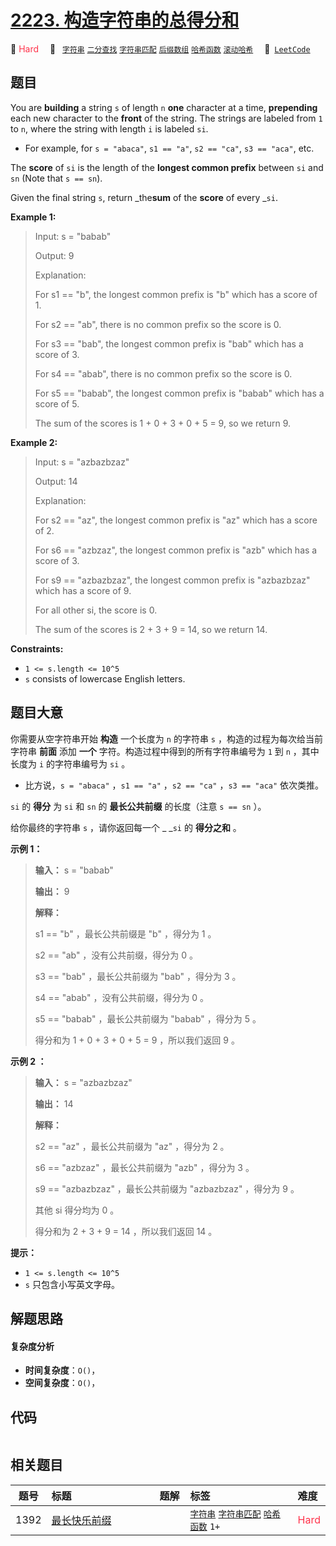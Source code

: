 # [2223. 构造字符串的总得分和](https://leetcode.com/problems/sum-of-scores-of-built-strings)

🔴 <font color=#ff334b>Hard</font>&emsp; 🔖&ensp; [`字符串`](/tag/string.md) [`二分查找`](/tag/binary-search.md) [`字符串匹配`](/tag/string-matching.md) [`后缀数组`](/tag/suffix-array.md) [`哈希函数`](/tag/hash-function.md) [`滚动哈希`](/tag/rolling-hash.md)&emsp; 🔗&ensp;[`LeetCode`](https://leetcode.com/problems/sum-of-scores-of-built-strings)

## 题目

You are **building** a string `s` of length `n` **one** character at a time,
**prepending** each new character to the **front** of the string. The strings
are labeled from `1` to `n`, where the string with length `i` is labeled `si`.

  * For example, for `s = "abaca"`, `s1 == "a"`, `s2 == "ca"`, `s3 == "aca"`, etc.

The **score** of `si` is the length of the **longest common prefix** between
`si` and `sn` (Note that `s == sn`).

Given the final string `s`, return _the**sum** of the **score** of every
_`si`.



**Example 1:**

> Input: s = "babab"
> 
> Output: 9
> 
> Explanation:
> 
> For s1 == "b", the longest common prefix is "b" which has a score of 1.
> 
> For s2 == "ab", there is no common prefix so the score is 0.
> 
> For s3 == "bab", the longest common prefix is "bab" which has a score of 3.
> 
> For s4 == "abab", there is no common prefix so the score is 0.
> 
> For s5 == "babab", the longest common prefix is "babab" which has a score of 5.
> 
> The sum of the scores is 1 + 0 + 3 + 0 + 5 = 9, so we return 9.

**Example 2:**

> Input: s = "azbazbzaz"
> 
> Output: 14
> 
> Explanation: 
> 
> For s2 == "az", the longest common prefix is "az" which has a score of 2.
> 
> For s6 == "azbzaz", the longest common prefix is "azb" which has a score of 3.
> 
> For s9 == "azbazbzaz", the longest common prefix is "azbazbzaz" which has a score of 9.
> 
> For all other si, the score is 0.
> 
> The sum of the scores is 2 + 3 + 9 = 14, so we return 14.

**Constraints:**

  * `1 <= s.length <= 10^5`
  * `s` consists of lowercase English letters.


## 题目大意

你需要从空字符串开始 **构造** 一个长度为 `n` 的字符串 `s` ，构造的过程为每次给当前字符串 **前面**  添加 **一个**
字符。构造过程中得到的所有字符串编号为 `1` 到 `n` ，其中长度为 `i` 的字符串编号为 `si` 。

  * 比方说，`s = "abaca"` ，`s1 == "a"` ，`s2 == "ca"` ，`s3 == "aca"` 依次类推。

`si` 的 **得分**  为 `si` 和 `sn` 的 **最长公共前缀** 的长度（注意 `s == sn` ）。

给你最终的字符串 `s` ，请你返回每一个 _ _`si` 的 **得分之和**  。



**示例 1：**

> 
> 
> 
> 
> 
> **输入：** s = "babab"
> 
> **输出：** 9
> 
> **解释：**
> 
> s1 == "b" ，最长公共前缀是 "b" ，得分为 1 。
> 
> s2 == "ab" ，没有公共前缀，得分为 0 。
> 
> s3 == "bab" ，最长公共前缀为 "bab" ，得分为 3 。
> 
> s4 == "abab" ，没有公共前缀，得分为 0 。
> 
> s5 == "babab" ，最长公共前缀为 "babab" ，得分为 5 。
> 
> 得分和为 1 + 0 + 3 + 0 + 5 = 9 ，所以我们返回 9 。

**示例 2 ：**

> 
> 
> 
> 
> 
> **输入：** s = "azbazbzaz"
> 
> **输出：** 14
> 
> **解释：**
> 
> s2 == "az" ，最长公共前缀为 "az" ，得分为 2 。
> 
> s6 == "azbzaz" ，最长公共前缀为 "azb" ，得分为 3 。
> 
> s9 == "azbazbzaz" ，最长公共前缀为 "azbazbzaz" ，得分为 9 。
> 
> 其他 si 得分均为 0 。
> 
> 得分和为 2 + 3 + 9 = 14 ，所以我们返回 14 。
> 
> 



**提示：**

  * `1 <= s.length <= 10^5`
  * `s` 只包含小写英文字母。


## 解题思路

#### 复杂度分析

- **时间复杂度**：`O()`，
- **空间复杂度**：`O()`，

## 代码

```javascript

```

## 相关题目

<!-- prettier-ignore -->
| 题号 | 标题 | 题解 | 标签 | 难度 |
| :------: | :------ | :------: | :------ | :------ |
| 1392 | [最长快乐前缀](https://leetcode.com/problems/longest-happy-prefix) |  |  [`字符串`](/tag/string.md) [`字符串匹配`](/tag/string-matching.md) [`哈希函数`](/tag/hash-function.md) `1+` | <font color=#ff334b>Hard</font> |

<style>
.blue {
    background-color: #096dd9;
    padding: 0.25rem 0.5rem;
    margin: 0;
    font-size: 0.85em;
    border-radius: 3px;
    color: white;
    font-weight: 500;
}
table th:first-of-type { width: 10%; }
table th:nth-of-type(2) { width: 35%; }
table th:nth-of-type(3) { width: 10%; }
table th:nth-of-type(4) { width: 35%; }
table th:nth-of-type(5) { width: 10%; }
</style>
